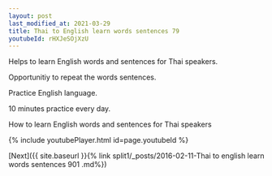 ```yaml
---
layout: post
last_modified_at: 2021-03-29
title: Thai to English learn words sentences 79 
youtubeId: rHXJeSOjXzU
---
```

 
 
Helps to learn English words and sentences for Thai speakers.

Opportunitiy to repeat the words sentences. 

Practice English language. 
 
10 minutes practice every day. 
 
How to learn English words and sentences for Thai speakers 
 
{% include youtubePlayer.html id=page.youtubeId %}
 
 
[Next]({{ site.baseurl }}{% link  split1/_posts/2016-02-11-Thai to english learn words sentences 901 .md%})
 
